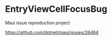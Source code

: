# EntryViewCellFocusBug
Maui issue reproduction project

https://github.com/dotnet/maui/issues/26464